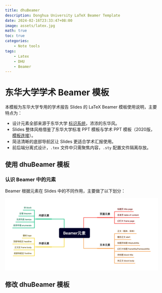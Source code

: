 ```yaml
---
title: dhuBeamer
description: Donghua University LaTeX Beamer Template
date: 2024-02-16T23:33:47+08:00
image: assets/latex.jpg
math: true
toc: true
categories:
    - Note tools
tags:
    - Latex
    - DHU
    - Beamer
---
```


# 东华大学学术 Beamer 模板

本模板为东华大学专用的学术报告 Slides 的 LaTeX Beamer 模板使用说明，主要特点为：

- 设计元素全部来源于东华大学 [标识系统](https://www.dhu.edu.cn/bsxt/listm.htm)，浓浓的东华风。
- Slides 整体风格借鉴了东华大学标准 PPT 模板与学术 PPT 模板（2020版，[模板连接](https://www.dhu.edu.cn/_upload/article/files/d2/8c/2137ec0c44238fd6fbd3ee28ff07/9f9b566a-67f1-4717-991f-477ee5b43acb.zip)）。
- 简洁清晰的底部导航区让 Slides 更适合学术汇报使用。
- 前后端分离式设计，`.tex` 文件中只需聚焦内容，`.sty` 配置文件隔离存放。

## 使用 dhuBeamer 模板
### 认识 Beamer 中的元素

Beamer 根据元素在 Slides 中的不同作用，主要做了以下划分：

<div style='display: flex; justify-content: center;'>
<img src='assets/Beamer元素.png' alt='img' style='zoom:50%;' />
</div>



## 修改 dhuBeamer 模板